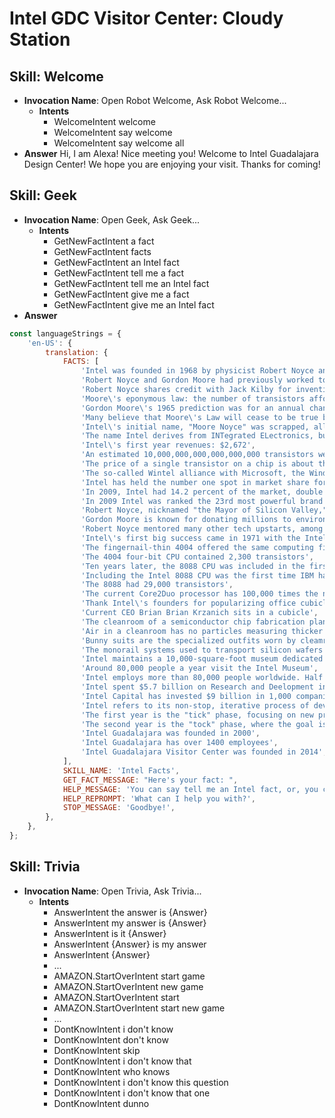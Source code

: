 # Intel GDC Visitor Center: Cloudy Station



## Skill: Welcome

- __Invocation Name__: Open Robot Welcome, Ask Robot Welcome...
  - __Intents__
    - WelcomeIntent welcome
    - WelcomeIntent say welcome
    - WelcomeIntent say welcome all
- __Answer__ Hi, I am Alexa! Nice meeting you! Welcome to Intel Guadalajara Design Center! We hope you are enjoying your visit. Thanks for coming!

## Skill: Geek

- __Invocation Name__: Open Geek, Ask Geek...
  - __Intents__
    - GetNewFactIntent a fact
    - GetNewFactIntent facts
    - GetNewFactIntent an Intel fact
    - GetNewFactIntent tell me a fact
    - GetNewFactIntent tell me an Intel fact
    - GetNewFactIntent give me a fact
    - GetNewFactIntent give me an Intel fact
- __Answer__

```js
const languageStrings = {
    'en-US': {
        translation: {
            FACTS: [
                'Intel was founded in 1968 by physicist Robert Noyce and chemist Gordon Moore',
                'Robert Noyce and Gordon Moore had previously worked together at the Shockley Semiconductor Laboratory and then Fairchild Semiconductor',
                'Robert Noyce shares credit with Jack Kilby for inventing the integrated circuit, aka the microchip',
                'Moore\'s eponymous law: the number of transistors affordably placed on a microchip will double every two years',
                'Gordon Moore\'s 1965 prediction was for an annual change; he updated it to every other year in 1975',
                'Many believe that Moore\'s Law will cease to be true by 2014; Moore says the end of the trend is near',
                'Intel\'s initial name, "Moore Noyce" was scrapped, allegedly because it sounded a too much like "more noise',
                'The name Intel derives from INTegrated ELectronics, but they had to pay a hotel chain $15,000 for exclusive use of it',
                'Intel\'s first year revenues: $2,672',
                'An estimated 10,000,000,000,000,000,000 transistors were shipped annually by 2003, about 100 times the world\'s ant population',
                'The price of a single transistor on a chip is about the cost of a single printed newspaper character',
                'The so-called Wintel alliance with Microsoft, the Windows in Wintel, helped make Intel a global power',
                'Intel has held the number one spot in market share for semiconductor manufacturing since 1991',
                'In 2009, Intel had 14.2 percent of the market, double the 7.2 percent held by second-place Samsung Electronics',
                'In 2009 Intel was ranked the 23rd most powerful brand in the world',
                'Robert Noyce, nicknamed "the Mayor of Silicon Valley," was known as a daredevil who heli-skied the backcountry',
                'Gordon Moore is known for donating millions to environmental and educational causes',
                'Robert Noyce mentored many other tech upstarts, among them Steve Jobs',
                'Intel\'s first big success came in 1971 with the Intel 4004 microprocessor',
                'The fingernail-thin 4004 offered the same computing firepower as the room-sized ENIAC, the first ever computer introduced in 1946',
                'The 4004 four-bit CPU contained 2,300 transistors',
                'Ten years later, the 8088 CPU was included in the first personal computer released by IBM',
                'Including the Intel 8088 CPU was the first time IBM had ever used an outside vendor to create a key microprocessor for one of its machines',
                'The 8088 had 29,000 transistors',
                'The current Core2Duo processor has 100,000 times the number of transistors of the 4004 and 10,000 times the number in the 8088',
                'Thank Intel\'s founders for popularizing office cubicles, a staple of early corporate culture',
                'Current CEO Brian Brian Krzanich sits in a cubicle',
                'The cleanroom of a semiconductor chip fabrication plant is thousands of times cleaner than the typical hospital room',
                'Air in a cleanroom has no particles measuring thicker than 0.5 micron across. A human hair is about 100 microns',
                'Bunny suits are the specialized outfits worn by cleamroom technicians to protect chips from contamination',
                'The monorail systems used to transport silicon wafers in an Intel cleanroom have up to three miles of track',
                'Intel maintains a 10,000-square-foot museum dedicated to its 40-year history',
                'Around 80,000 people a year visit the Intel Museum',
                'Intel employs more than 80,000 people worldwide. Half of them are based in the U.S.',
                'Intel spent $5.7 billion on Research and Deelopment in 2008',
                'Intel Capital has invested $9 billion in 1,000 companies since 1991, and will spend $3.5 billion more over the next two years',
                'Intel refers to its non-stop, iterative process of developing processor microarchitecture as the "tick-tock" model',
                'The first year is the "tick" phase, focusing on new process technology and refining the existing microarchitecure',
                'The second year is the "tock" phase, where the goal is to deliver a brand new microarchitecure',
                'Intel Guadalajara was founded in 2000',
                'Intel Guadalajara has over 1400 employees',
                'Intel Guadalajara Visitor Center was founded in 2014',
            ],
            SKILL_NAME: 'Intel Facts',
            GET_FACT_MESSAGE: "Here's your fact: ",
            HELP_MESSAGE: 'You can say tell me an Intel fact, or, you can say exit... What can I help you with?',
            HELP_REPROMPT: 'What can I help you with?',
            STOP_MESSAGE: 'Goodbye!',
        },
    },
};
```

## Skill: Trivia

- __Invocation Name__: Open Trivia, Ask Trivia...
  - __Intents__
    - AnswerIntent the answer is {Answer}
    - AnswerIntent my answer is {Answer}
    - AnswerIntent is it {Answer}
    - AnswerIntent {Answer} is my answer
    - AnswerIntent {Answer}
    - ...
    - AMAZON.StartOverIntent start game
    - AMAZON.StartOverIntent new game
    - AMAZON.StartOverIntent start
    - AMAZON.StartOverIntent start new game
    - ...
    - DontKnowIntent i don't know
    - DontKnowIntent don't know
    - DontKnowIntent skip
    - DontKnowIntent i don't know that
    - DontKnowIntent who knows
    - DontKnowIntent i don't know this question
    - DontKnowIntent i don't know that one
    - DontKnowIntent dunno
